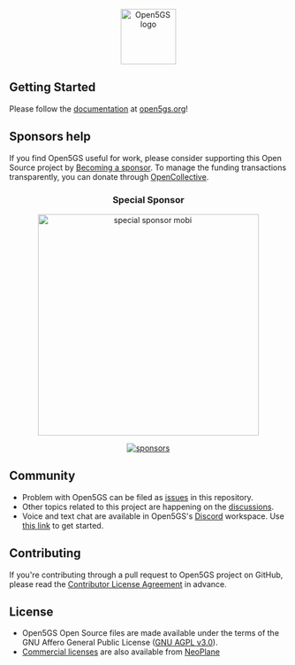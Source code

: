 <p align="center"><a href="https://open5gs.org" target="_blank" rel="noopener noreferrer"><img width="100" src="https://open5gs.org/assets/img/open5gs-logo-only.png" alt="Open5GS logo"></a></p>

## Getting Started

Please follow the [documentation](https://open5gs.org/open5gs/docs/) at [open5gs.org](https://open5gs.org/)!

## Sponsors help

If you find Open5GS useful for work, please consider supporting this Open Source project by [Becoming a sponsor](https://github.com/sponsors/acetcom). To manage the funding transactions transparently, you can donate through [OpenCollective](https://opencollective.com/open5gs).

<p align="center">
  <h3 align="center">Special Sponsor</h3>
</p>

<p align="center">
  <a target="_blank" href="https://mobi.com">
  <img alt="special sponsor mobi" src="https://open5gs.org/assets/img/mobi-open5GS.png" width="400">
  </a>
</p>

<p align="center">
  <a target="_blank" href="https://open5gs.org/#sponsors">
      <img alt="sponsors" src="https://open5gs.org/assets/img/sponsors.svg">
  </a>
</p>

## Community

- Problem with Open5GS can be filed as [issues](https://github.com/open5gs/open5gs/issues) in this repository.
- Other topics related to this project are happening on the [discussions](https://github.com/open5gs/open5gs/discussions).
- Voice and text chat are available in Open5GS's [Discord](https://discordapp.com/) workspace. Use [this link](https://discord.gg/GreNkuc) to get started.

## Contributing

If you're contributing through a pull request to Open5GS project on GitHub, please read the [Contributor License Agreement](https://open5gs.org/open5gs/cla/) in advance.

## License

- Open5GS Open Source files are made available under the terms of the GNU Affero General Public License ([GNU AGPL v3.0](https://www.gnu.org/licenses/agpl-3.0.html)).
- [Commercial licenses](https://open5gs.org/open5gs/support/) are also available from [NeoPlane](https://neoplane.io/)
